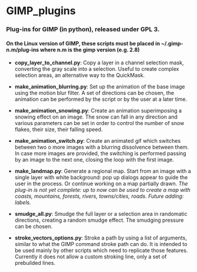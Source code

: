 # GIMP_plugins
### Plug-ins for GIMP (in python), released under GPL 3.
#### On the Linux version of GIMP, these scripts must be placed in ~/.gimp-n.m/plug-ins where n.m is the gimp version (e.g. 2.8)

* **copy_layer_to_channel.py**:
  Copy a layer in a channel selection mask, converting the gray scale into a selection. Useful to create complex selection areas, an alternative way to the QuickMask.

* **make_animation_blurring.py**:
  Set up the animation of the base image using the motion blur filter. A set of directions can be chosen, the animation can be performed by the script or by the user at a later time.

* **make_animation_snowing.py**:
  Create an animation superimposing a snowing effect on an image. The snow can fall in any direction and various parameters can be set in order to control the number of snow flakes, their size, their falling speed.

* **make_animation_switch.py**:
  Create an animated gif which switches between two o more images with a blurring dissolvence between them. In case more images are provided, the switching is performed passing by an image to the next one, closing the loop with the first image.

* **make_landmap.py**:
  Generate a regional map. Start from an image with a single layer with white background: pop up dialogs appear to guide the user in the process. Or continue working on a map partially drawn. _The plug-in is not yet complete: up to now can be used to create a map with coasts, mountains, forests, rivers, towns/cities, roads. Future adding: labels._

* **smudge_all.py**:
  Smudge the full layer or a selection area in randomatic directions, creating a random smudge effect. The smudging pressure can be chosen.

* **stroke_vectors_options.py**:
  Stroke a path by using a list of arguments, similar to what the GIMP command stroke path can do. It is intended to be used mainly by other scripts which need to replicate those features. Currently it does not allow a custom stroking line, only a set of prebuilded lines.
